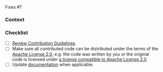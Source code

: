 <!-- The issue this PR addresses -->
<!-- Please reference the issue this PR solves -->
Fixes #?

### Context
<!-- What problem does this change address? -->
<!-- Link to relevant issues or discussions here -->

### Checklist
- [ ] [Review Contribution Guidelines](https://github.com/jreleaser/jreleaser-opentelemetry-extension/blob/master/CONTRIBUTING.adoc).
- [ ] Make sure all contributed code can be distributed under the terms of the 
      [Apache License 2.0](https://github.com/jreleaser/jreleaser-opentelemetry-extension/blob/master/LICENSE), e.g. the code was written by 
      you or the original code is licensed under [a license compatible to Apache License 2.0](https://apache.org/legal/resolved.html).
- [ ] Update [documentation](https://github.com/jreleaser/jreleaser.github.io) when applicable.
